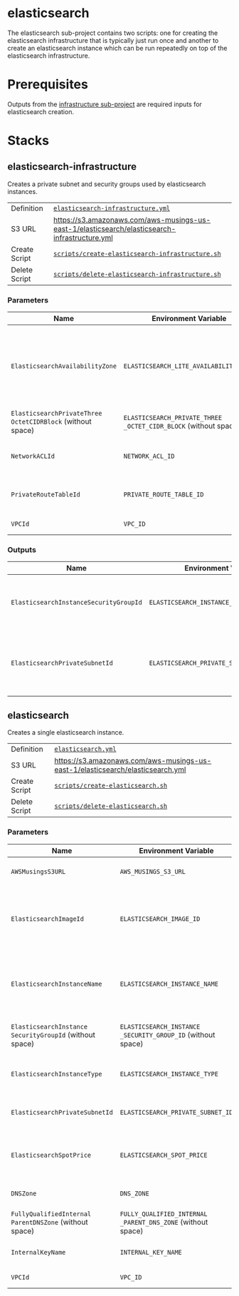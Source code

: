 elasticsearch
=============

The elasticsearch sub-project contains two scripts: one for creating the elasticsearch infrastructure that is typically just run once and another to create an elasticsearch instance which can be run repeatedly on top of the elasticsearch infrastructure.

# Prerequisites

Outputs from the [infrastructure sub-project](../infrastructure) are required inputs for elasticsearch creation.

# Stacks

## elasticsearch-infrastructure

Creates a private subnet and security groups used by elasticsearch instances.

| | |
---|---
 Definition | [`elasticsearch-infrastructure.yml`](./elasticsearch-infrastructure.yml)
 S3 URL | https://s3.amazonaws.com/aws-musings-us-east-1/elasticsearch/elasticsearch-infrastructure.yml
 Create Script | [`scripts/create-elasticsearch-infrastructure.sh`](scripts/create-elasticsearch-infrastructure.sh)
 Delete Script | [`scripts/delete-elasticsearch-infrastructure.sh`](scripts/delete-elasticsearch-infrastructure.sh)

### Parameters

 Name | Environment Variable | Required/Default | Description
---|---|---|---
 `ElasticsearchAvailabilityZone` | `ELASTICSEARCH_LITE_AVAILABILITY_ZONE` | Yes / `us-east-1a` | The availability zone where the elasticsearch subnets and elasticsearch instances will be located.
 `ElasticsearchPrivateThree OctetCIDRBlock` (without space) | `ELASTICSEARCH_PRIVATE_THREE _OCTET_CIDR_BLOCK` (without space) | Yes / `10.0.57` | The CIDR of the private subnet.
 `NetworkACLId` | `NETWORK_ACL_ID` | Yes | See the [public infrastructure stack](../infrastructure#public-infrastructure).
 `PrivateRouteTableId` | `PRIVATE_ROUTE_TABLE_ID` | Yes | See the [private infrastructure stack](../infrastructure#private-infrastructure).
 `VPCId` | `VPC_ID` | Yes | See the [VPC stack](../infrastructure#vpc).

### Outputs
 Name | Environment Variable | Description
---|---|---
 `ElasticsearchInstanceSecurityGroupId` | `ELASTICSEARCH_INSTANCE_SECURITY_GROUP_ID` | The id of the security group to be assigned to elasticsearch instances.
 `ElasticsearchPrivateSubnetId` | `ELASTICSEARCH_PRIVATE_SUBNET_ID` | The id of the private subnet which will contain elasticsearch instances.

## elasticsearch

Creates a single elasticsearch instance.

| | |
---|---
 Definition | [`elasticsearch.yml`](./elasticsearch.yml)
 S3 URL | https://s3.amazonaws.com/aws-musings-us-east-1/elasticsearch/elasticsearch.yml
 Create Script | [`scripts/create-elasticsearch.sh`](scripts/create-elasticsearch.sh)
 Delete Script | [`scripts/delete-elasticsearch.sh`](scripts/delete-elasticsearch.sh)

### Parameters

 Name | Environment Variable | Required/Default | Description
---|---|---|---
 `AWSMusingsS3URL` | `AWS_MUSINGS_S3_URL` | Yes | See the [public infrastructure stack](../infrastructure#public-infrastructure).
 `ElasticsearchImageId` | `ELASTICSEARCH_IMAGE_ID` | Yes / `ami-104a457a` | The Amazon Machine Image that will be used to create the elasticsearch image.
 `ElasticsearchInstanceName` | `ELASTICSEARCH_INSTANCE_NAME` | Yes / `elasticsearch1` | The instance hostname. Also used in the `name` tag of artifacts created for the instance.
 `ElasticsearchInstance SecurityGroupId` (without space) | `ELASTICSEARCH_INSTANCE _SECURITY_GROUP_ID` (without space) | Yes | See the [elasticsearch-infrastructure](#elasticsearch-infrastructure) above.
 `ElasticsearchInstanceType` | `ELASTICSEARCH_INSTANCE_TYPE` | Yes / `m3.xlarge` | The instance type of the elasticsearch instance.
 `ElasticsearchPrivateSubnetId` | `ELASTICSEARCH_PRIVATE_SUBNET_ID` | Yes | See the [elasticsearch-infrastructure](#elasticsearch-infrastructure) above.
 `ElasticsearchSpotPrice` | `ELASTICSEARCH_SPOT_PRICE` | Yes / `0.06` | The spot price in US dollars of the elasticsearch instance. 
 `DNSZone` | `DNS_ZONE` | Yes |  See the [public infrastructure stack](../infrastructure#public-infrastructure).
 `FullyQualifiedInternal ParentDNSZone` (without space) | `FULLY_QUALIFIED_INTERNAL _PARENT_DNS_ZONE` (without space) | Yes |  See the [public infrastructure stack](../infrastructure#public-infrastructure).
 `InternalKeyName` | `INTERNAL_KEY_NAME` | Yes |  See the [public infrastructure stack](../infrastructure#public-infrastructure).
 `VPCId` | `VPC_ID` | Yes | See the [VPC stack](../infrastructure#vpc).
